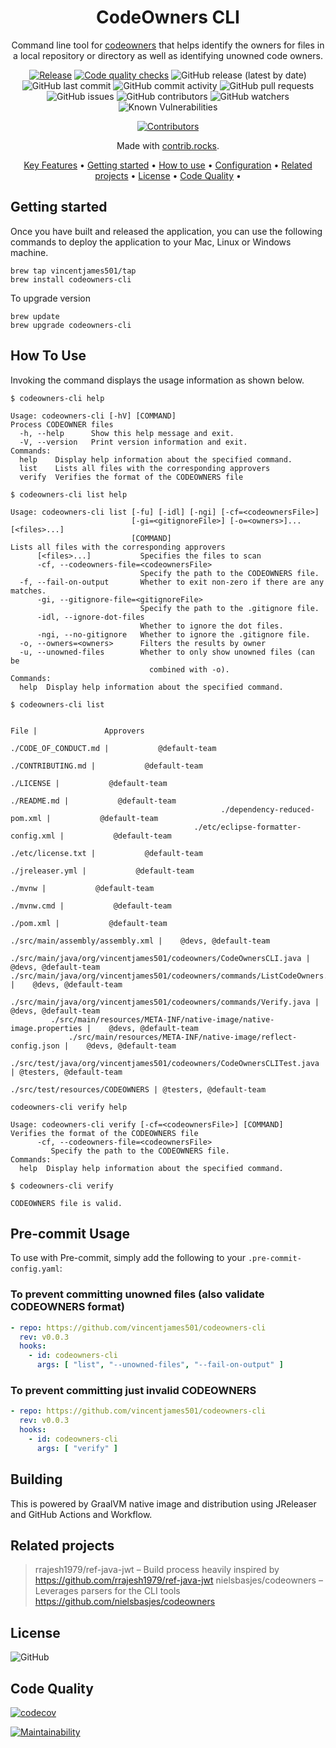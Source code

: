 <!-- markdownlint-configure-file {
  "MD013": {
    "code_blocks": false,
    "tables": false
  },
  "MD033": false,
  "MD041": false
} -->

<div align="center">

# CodeOwners CLI

Command line tool for [codeowners](https://github.com/nielsbasjes/codeowners) that helps identify the owners for files 
in a local repository or directory as well as identifying unowned code owners.

[![Release](https://github.com/vincentjames501/codeowners-cli/actions/workflows/release.yml/badge.svg)](https://github.com/vincentjames501/codeowners-cli/actions/workflows/release.yml)
[![Code quality checks](https://github.com/vincentjames501/codeowners-cli/actions/workflows/code-quality-checks.yml/badge.svg?branch=main)](https://github.com/vincentjames501/codeowners-cli/actions/workflows/code-quality-checks.yml) 
![GitHub release (latest by date)](https://img.shields.io/github/v/release/vincentjames501/codeowners-cli)
![GitHub last commit](https://img.shields.io/github/last-commit/vincentjames501/codeowners-cli)
![GitHub commit activity](https://img.shields.io/github/commit-activity/y/vincentjames501/codeowners-cli)
![GitHub pull requests](https://img.shields.io/github/issues-pr/vincentjames501/codeowners-cli)
![GitHub issues](https://img.shields.io/github/issues/vincentjames501/codeowners-cli)
![GitHub contributors](https://img.shields.io/github/contributors/vincentjames501/codeowners-cli)
![GitHub watchers](https://img.shields.io/github/watchers/vincentjames501/codeowners-cli)
![Known Vulnerabilities](https://snyk.io/test/github/vincentjames501/codeowners-cli/badge.svg)

<a href="https://github.com/vincentjames501/codeowners-cli/graphs/contributors">
  <img src="https://contrib.rocks/image?repo=vincentjames501/codeowners-cli"  alt="Contributors"/>
</a>

Made with [contrib.rocks](https://contrib.rocks).

[Key Features](#key-features) •
[Getting started](#getting-started) •
[How to use](#how-to-use) •
[Configuration](#configuration) •
[Related projects](#related-projects) •
[License](#license) •
[Code Quality](#code-quality) •

</div>

## Getting started

Once you have built and released the application, you can use the following commands to deploy the application to your Mac, Linux or Windows machine.



```shell
brew tap vincentjames501/tap
brew install codeowners-cli
```

To upgrade version

```shell
brew update
brew upgrade codeowners-cli
```

## How To Use

Invoking the command displays the usage information as shown below.

```shell
$ codeowners-cli help

Usage: codeowners-cli [-hV] [COMMAND]
Process CODEOWNER files
  -h, --help      Show this help message and exit.
  -V, --version   Print version information and exit.
Commands:
  help    Display help information about the specified command.
  list    Lists all files with the corresponding approvers
  verify  Verifies the format of the CODEOWNERS file
```

```shell
$ codeowners-cli list help

Usage: codeowners-cli list [-fu] [-idl] [-ngi] [-cf=<codeownersFile>]
                           [-gi=<gitignoreFile>] [-o=<owners>]... [<files>...]
                           [COMMAND]
Lists all files with the corresponding approvers
      [<files>...]           Specifies the files to scan
      -cf, --codeowners-file=<codeownersFile>
                             Specify the path to the CODEOWNERS file.
  -f, --fail-on-output       Whether to exit non-zero if there are any matches.
      -gi, --gitignore-file=<gitignoreFile>
                             Specify the path to the .gitignore file.
      -idl, --ignore-dot-files
                             Whether to ignore the dot files.
      -ngi, --no-gitignore   Whether to ignore the .gitignore file.
  -o, --owners=<owners>      Filters the results by owner
  -u, --unowned-files        Whether to only show unowned files (can be
                               combined with -o).
Commands:
  help  Display help information about the specified command.
```

```shell
$ codeowners-cli list

                                                                       File |               Approvers
                                                       ./CODE_OF_CONDUCT.md |           @default-team
                                                          ./CONTRIBUTING.md |           @default-team
                                                                  ./LICENSE |           @default-team
                                                                ./README.md |           @default-team
                                               ./dependency-reduced-pom.xml |           @default-team
                                         ./etc/eclipse-formatter-config.xml |           @default-team
                                                          ./etc/license.txt |           @default-team
                                                            ./jreleaser.yml |           @default-team
                                                                     ./mvnw |           @default-team
                                                                 ./mvnw.cmd |           @default-team
                                                                  ./pom.xml |           @default-team
                                           ./src/main/assembly/assembly.xml |    @devs, @default-team
          ./src/main/java/org/vincentjames501/codeowners/CodeOwnersCLI.java |    @devs, @default-team
./src/main/java/org/vincentjames501/codeowners/commands/ListCodeOwners.java |    @devs, @default-team
        ./src/main/java/org/vincentjames501/codeowners/commands/Verify.java |    @devs, @default-team
         ./src/main/resources/META-INF/native-image/native-image.properties |    @devs, @default-team
             ./src/main/resources/META-INF/native-image/reflect-config.json |    @devs, @default-team
      ./src/test/java/org/vincentjames501/codeowners/CodeOwnersCLITest.java | @testers, @default-team
                                            ./src/test/resources/CODEOWNERS | @testers, @default-team
```

```shell
codeowners-cli verify help

Usage: codeowners-cli verify [-cf=<codeownersFile>] [COMMAND]
Verifies the format of the CODEOWNERS file
      -cf, --codeowners-file=<codeownersFile>
         Specify the path to the CODEOWNERS file.
Commands:
  help  Display help information about the specified command.
```

```shell
$ codeowners-cli verify

CODEOWNERS file is valid.
```

## Pre-commit Usage

To use with Pre-commit, simply add the following to your `.pre-commit-config.yaml`:

### To prevent committing unowned files (also validate CODEOWNERS format)

```yaml
- repo: https://github.com/vincentjames501/codeowners-cli
  rev: v0.0.3
  hooks:
    - id: codeowners-cli
      args: [ "list", "--unowned-files", "--fail-on-output" ]
```

### To prevent committing just invalid CODEOWNERS

```yaml
- repo: https://github.com/vincentjames501/codeowners-cli
  rev: v0.0.3
  hooks:
    - id: codeowners-cli
      args: [ "verify" ]
```

## Building

This is powered by GraalVM native image and distribution using JReleaser and GitHub Actions and Workflow.

## Related projects

> rrajesh1979/ref-java-jwt – Build process heavily inspired by https://github.com/rrajesh1979/ref-java-jwt
> nielsbasjes/codeowners – Leverages parsers for the CLI tools https://github.com/nielsbasjes/codeowners

## License

![GitHub](https://img.shields.io/github/license/vincentjames501/codeowners-cli)

## Code Quality

[![codecov](https://codecov.io/gh/vincentjames501/codeowners-cli/branch/main/graph/badge.svg?token=nuivwdrnL1)](https://codecov.io/gh/vincentjames501/codeowners-cli)

[![Maintainability](https://api.codeclimate.com/v1/badges/6bfbafbfd54e673b5a0b/maintainability)](https://codeclimate.com/github/vincentjames501/codeowners-cli/maintainability)

